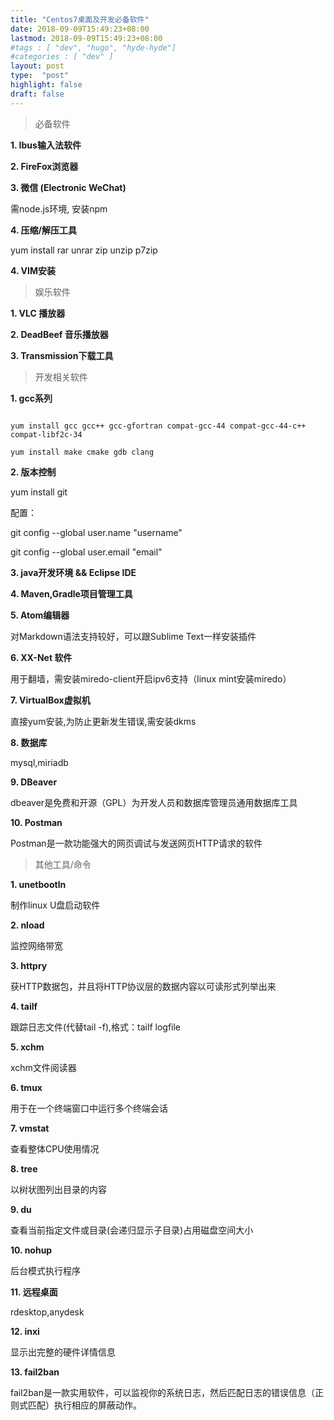```yaml
---
title: "Centos7桌面及开发必备软件"
date: 2018-09-09T15:49:23+08:00
lastmod: 2018-09-09T15:49:23+08:00
#tags : [ "dev", "hugo", "hyde-hyde"]
#categories : [ "dev" ]
layout: post
type:  "post"
highlight: false
draft: false
---
```


> 必备软件

**1. Ibus输入法软件**

**2. FireFox浏览器**

**3. 微信 (Electronic WeChat)**

需node.js环境, 安装npm

**4. 压缩/解压工具**

yum install rar unrar zip unzip p7zip

**4. VIM安装**

> 娱乐软件

**1. VLC 播放器**

**2. DeadBeef 音乐播放器**

**3. Transmission下载工具**

> 开发相关软件

**1. gcc系列**

```

yum install gcc gcc++ gcc-gfortran compat-gcc-44 compat-gcc-44-c++ compat-libf2c-34

yum install make cmake gdb clang
```

**2. 版本控制**

yum  install git

配置：

git config --global user.name "username"

git config --global user.email "email"

**3. java开发环境 && Eclipse IDE**

**4. Maven,Gradle项目管理工具**

**5. Atom编辑器**

对Markdown语法支持较好，可以跟Sublime Text一样安装插件

**6. XX-Net 软件**

用于翻墙，需安装miredo-client开启ipv6支持（linux mint安装miredo）

**7. VirtualBox虚拟机**

直接yum安装,为防止更新发生错误,需安装dkms

**8. 数据库**

mysql,miriadb

**9. DBeaver**

dbeaver是免费和开源（GPL）为开发人员和数据库管理员通用数据库工具

**10. Postman**

 Postman是一款功能强大的网页调试与发送网页HTTP请求的软件

> 其他工具/命令

**1. unetbootln**

制作linux U盘启动软件

**2. nload**

监控网络带宽

**3. httpry**

获HTTP数据包，并且将HTTP协议层的数据内容以可读形式列举出来

**4. tailf**

跟踪日志文件(代替tail -f),格式：tailf logfile

**5. xchm**

xchm文件阅读器

**6. tmux**

用于在一个终端窗口中运行多个终端会话

**7. vmstat**

查看整体CPU使用情况

**8. tree**

以树状图列出目录的内容

**9. du**

查看当前指定文件或目录(会递归显示子目录)占用磁盘空间大小

**10. nohup**

后台模式执行程序

**11. 远程桌面**

rdesktop,anydesk

**12. inxi**

显示出完整的硬件详情信息

**13. fail2ban**

fail2ban是一款实用软件，可以监视你的系统日志，然后匹配日志的错误信息（正则式匹配）执行相应的屏蔽动作。

